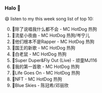 

### Halo 👋

😄 listen to my this week song list of top 10:

0. 🌈除了说唱我什么都不会 - MC HotDog 热狗
1. 🌈流星小夜曲 - MC HotDog 热狗/岑宁儿
2. 🌈他们根本不是Rapper - MC HotDog 热狗
3. 🌈国王的新歌 - MC HotDog 热狗
4. 🌈白老鼠 - MC HotDog 热狗
5. 🌈Super Duper&Fly Out (Live) - 顽童MJ116
6. 🌈我的第一首歌 - MC HotDog 热狗
7. 🌈Life Goes On - MC HotDog 热狗
8. 🌈NFT - MC HotDog 热狗
9. 🌈Blue Skies - 陈冠希/邓丽欣

